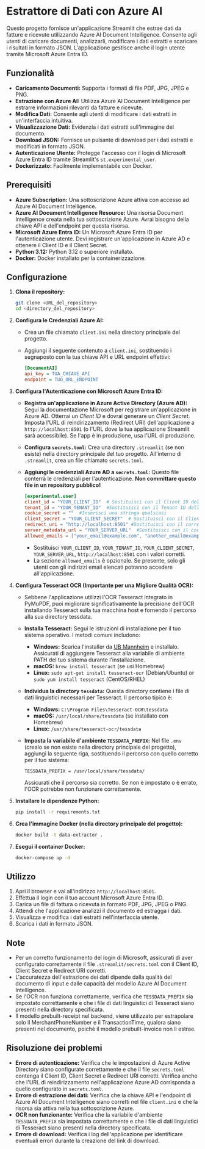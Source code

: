 # Estrattore di Dati con Azure AI

Questo progetto fornisce un'applicazione Streamlit che estrae dati da fatture e ricevute utilizzando Azure AI Document Intelligence. Consente agli utenti di caricare documenti, analizzarli, modificare i dati estratti e scaricare i risultati in formato JSON. L'applicazione gestisce anche il login utente tramite Microsoft Azure Entra ID.

## Funzionalità

*   **Caricamento Documenti:** Supporta i formati di file PDF, JPG, JPEG e PNG.
*   **Estrazione con Azure AI:** Utilizza Azure AI Document Intelligence per estrarre informazioni rilevanti da fatture e ricevute.
*   **Modifica Dati:** Consente agli utenti di modificare i dati estratti in un'interfaccia intuitiva.
*   **Visualizzazione Dati:** Evidenzia i dati estratti sull'immagine del documento.
*   **Download JSON:** Fornisce un pulsante di download per i dati estratti e modificati in formato JSON.
*   **Autenticazione Utente:** Protegge l'accesso con il login di Microsoft Azure Entra ID tramite Streamlit's `st.experimental_user`.
*   **Dockerizzato:** Facilmente implementabile con Docker.

## Prerequisiti

*   **Azure Subscription:** Una sottoscrizione Azure attiva con accesso ad Azure AI Document Intelligence.
*   **Azure AI Document Intelligence Resource:** Una risorsa Document Intelligence creata nella tua sottoscrizione Azure. Avrai bisogno della chiave API e dell'endpoint per questa risorsa.
*   **Microsoft Azure Entra ID:** Un Microsoft Azure Entra ID per l'autenticazione utente. Devi registrare un'applicazione in Azure AD e ottenere il Client ID e il Client Secret.
*   **Python 3.12:** Python 3.12 o superiore installato.
*   **Docker:** Docker installato per la containerizzazione.

## Configurazione

1.  **Clona il repository:**

    ```bash
    git clone <URL_del_repository>
    cd <directory_del_repository>
    ```

2.  **Configura le Credenziali Azure AI:**

    *   Crea un file chiamato `client.ini` nella directory principale del progetto.
    *   Aggiungi il seguente contenuto a `client.ini`, sostituendo i segnaposto con la tua chiave API e URL endpoint effettivi:

        ```ini
        [DocumentAI]
        api_key = TUA_CHIAVE_API
        endpoint = TUO_URL_ENDPOINT
        ```

3.  **Configura l'Autenticazione con Microsoft Azure Entra ID:**

    *   **Registra un'applicazione in Azure Active Directory (Azure AD):** Segui la documentazione Microsoft per registrare un'applicazione in Azure AD. Otterrai un *Client ID* e dovrai generare un *Client Secret*. Imposta l'URL di reindirizzamento (Redirect URI) dell'applicazione a `http://localhost:8501` (o l'URL dove la tua applicazione Streamlit sarà accessibile).  Se l'app è in produzione, usa l'URL di produzione.

    *   **Configura `secrets.toml`:** Crea una directory `.streamlit` (se non esiste) nella directory principale del tuo progetto. All'interno di `.streamlit`, crea un file chiamato `secrets.toml`.

    *   **Aggiungi le credenziali Azure AD a `secrets.toml`:**  Questo file conterrà le credenziali per l'autenticazione.  **Non committare questo file in un repository pubblico!**

        ```toml
        [experimental.user]
        client_id = "YOUR_CLIENT_ID"  # Sostituisci con il Client ID della tua app Azure AD
        tenant_id = "YOUR_TENANT_ID"  #Sostituisci con il Tenant ID della tua app Azure AD
        cookie_secret = ""  #Inserisci una stringa qualsiasi
        client_secret = "YOUR_CLIENT_SECRET"  # Sostituisci con il Client Secret generato
        redirect_uri = "http://localhost:8501" #Sostituisci con il corretto redirect URI
        server_metadata_url = "YOUR_SERVER_URL"  #Sostituisci con il corretto URL del server metadata Microsoft   #Es.   https://login.microsoftonline.com/YOUR_TENANT_ID/v2.0/.well-known/openid-configuration
        allowed_emails = ["your_email@example.com", "another_email@example.com"] # opzionale: lista di email autorizzate
        ```

        *   Sostituisci `YOUR_CLIENT_ID`, `YOUR_TENANT_ID`, `YOUR_CLIENT_SECRET`, `YOUR_SERVER_URL`, `http://localhost:8501` con i valori corretti.
        *   La sezione `allowed_emails` è opzionale. Se presente, solo gli utenti con gli indirizzi email elencati potranno accedere all'applicazione.

4.  **Configura Tesseract OCR (Importante per una Migliore Qualità OCR):**

    *   Sebbene l'applicazione utilizzi l'OCR Tesseract integrato in PyMuPDF, puoi migliorare significativamente la precisione dell'OCR installando Tesseract sulla tua macchina host e fornendo il percorso alla sua directory tessdata.

    *   **Installa Tesseract:** Segui le istruzioni di installazione per il tuo sistema operativo. I metodi comuni includono:

        *   **Windows:** Scarica l'installer da [UB Mannheim](https://github.com/UB-Mannheim/tesseract/wiki) e installalo. Assicurati di aggiungere Tesseract alla variabile di ambiente PATH del tuo sistema durante l'installazione.
        *   **macOS:** `brew install tesseract` (se usi Homebrew)
        *   **Linux:** `sudo apt-get install tesseract-ocr` (Debian/Ubuntu) or `sudo yum install tesseract` (CentOS/RHEL)

    *   **Individua la directory `tessdata`:** Questa directory contiene i file di dati linguistici necessari per Tesseract. Il percorso tipico è:

        *   **Windows:** `C:\Program Files\Tesseract-OCR\tessdata`
        *   **macOS:** `/usr/local/share/tessdata` (se installato con Homebrew)
        *   **Linux:** `/usr/share/tesseract-ocr/tessdata`

    *   **Imposta la variabile d'ambiente `TESSDATA_PREFIX`:** Nel file `.env` (crealo se non esiste nella directory principale del progetto), aggiungi la seguente riga, sostituendo il percorso con quello corretto per il tuo sistema:

        ```
        TESSDATA_PREFIX = /usr/local/share/tessdata/
        ```

        Assicurati che il percorso sia corretto. Se non è impostato o è errato, l'OCR potrebbe non funzionare correttamente.

5.  **Installare le dipendenze Python:**

    ```bash
    pip install -r requirements.txt
    ```

6.  **Crea l'immagine Docker (nella directory principale del progetto):**

    ```bash
    docker build -t data-extractor .
    ```

7.  **Esegui il container Docker:**

    ```bash
    docker-compose up -d
    ```

## Utilizzo

1.  Apri il browser e vai all'indirizzo `http://localhost:8501`.
2.  Effettua il login con il tuo account Microsoft Azure Entra ID.
3.  Carica un file di fattura o ricevuta in formato PDF, JPG, JPEG o PNG.
4.  Attendi che l'applicazione analizzi il documento ed estragga i dati.
5.  Visualizza e modifica i dati estratti nell'interfaccia utente.
6.  Scarica i dati in formato JSON.

## Note

*   Per un corretto funzionamento del login di Microsoft, assicurati di aver configurato correttamente il file `.streamlit/secrets.toml` con il Client ID, Client Secret e Redirect URI corretti.
*   L'accuratezza dell'estrazione dei dati dipende dalla qualità del documento di input e dalle capacità del modello Azure AI Document Intelligence.
*   Se l'OCR non funziona correttamente, verifica che `TESSDATA_PREFIX` sia impostato correttamente e che i file di dati linguistici di Tesseract siano presenti nella directory specificata.
* Il modello prebuilt-receipt nel backend, viene utilizzato per estrapolare solo il MerchantPhoneNumber e il TransactionTime, qualora siano presenti nel documento, poichè il modello prebuilt-invoice non li estrae.

## Risoluzione dei problemi

*   **Errore di autenticazione:** Verifica che le impostazioni di Azure Active Directory siano configurate correttamente e che il file `secrets.toml` contenga il Client ID, Client Secret e Redirect URI corretti. Verifica anche che l'URL di reindirizzamento nell'applicazione Azure AD corrisponda a quello configurato in `secrets.toml`.
*   **Errore di estrazione dei dati:** Verifica che la chiave API e l'endpoint di Azure AI Document Intelligence siano corretti nel file `client.ini` e che la risorsa sia attiva nella tua sottoscrizione Azure.
*   **OCR non funzionante:** Verifica che la variabile d'ambiente `TESSDATA_PREFIX` sia impostata correttamente e che i file di dati linguistici di Tesseract siano presenti nella directory specificata.
*   **Errore di download:** Verifica i log dell'applicazione per identificare eventuali errori durante la creazione del link di download.
